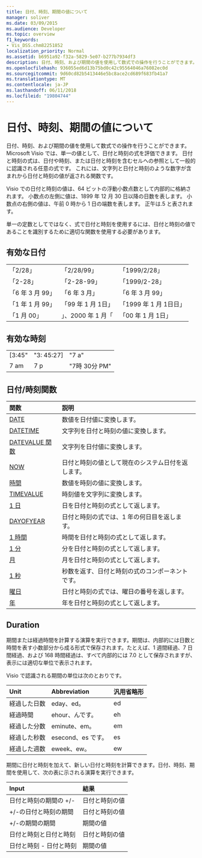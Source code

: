 ```yaml
---
title: 日付、時刻、期間の値について
manager: soliver
ms.date: 03/09/2015
ms.audience: Developer
ms.topic: overview
f1_keywords:
- Vis_DSS.chm82251852
localization_priority: Normal
ms.assetid: b6951a92-f32a-5829-5e07-b277b7934df3
description: 日付、時刻、および期間の値を使用して数式での操作を行うことができます。 Microsoft Visio では、単一の値として、日付と時刻の式を評価できます。 日付と時刻の式は、日付や時刻、または日付と時刻を含むセルへの参照として一般的に認識される任意の式です。 これには、文字列と日付と時刻のような数字が含まれから日付と時刻の値が返される関数です。
ms.openlocfilehash: 936055ed6d13b75bd0c42c95564046a76082ec0d
ms.sourcegitcommit: 9d60cd82b5413446e5bc8ace2cd689f683fb41a7
ms.translationtype: MT
ms.contentlocale: ja-JP
ms.lasthandoff: 06/11/2018
ms.locfileid: "19804744"
---
```

# <a name="about-date-time-and-duration-values"></a>日付、時刻、期間の値について

日付、時刻、および期間の値を使用して数式での操作を行うことができます。 Microsoft Visio では、単一の値として、日付と時刻の式を評価できます。 日付と時刻の式は、日付や時刻、または日付と時刻を含むセルへの参照として一般的に認識される任意の式です。 これには、文字列と日付と時刻のような数字が含まれから日付と時刻の値が返される関数です。
  
Visio での日付と時刻の値は、64 ビットの浮動小数点数として内部的に格納されます。 小数点の左側に値は、1899 年 12 月 30 日以降の日数を表します。 小数点の右側の値は、午前 0 時から 1 日の端数を表します。 正午は.5 と表されます。
  
単一の定数としてではなく、式で日付と時刻を使用するには、日付と時刻の値であることを識別するために適切な関数を使用する必要があります。
  
## <a name="valid-dates"></a>有効な日付

||||
|:-----|:-----|:-----|
| 「2/28」  <br/> | 「2/28/99」  <br/> | 「1999/2/28」  <br/> |
| 「2-28」  <br/> | 「2-28-99」  <br/> | 「1999/2-28」  <br/> |
| 「6 年 3 月 99」  <br/> | 「6 年 3 月」  <br/> | 「6 年 3 月 99」  <br/> |
| 「1 年 1 月 99」  <br/> | 「99 年 1 月 1日」  <br/> | 「1999 年 1 月 1日日」  <br/> |
| 「1 月 00」  <br/> | 」、2000 年 1 月「  <br/> | 「00 年 1 月 1日」  <br/> |
   
## <a name="valid-times"></a>有効な時刻

||||
|:-----|:-----|:-----|
| [3:45"  <br/> | "3: 45:27]  <br/> | "7 a"  <br/> |
| 7 am  <br/> | 7 p  <br/> | "7時 30分 PM"  <br/> |
   
## <a name="date-and-time-functions"></a>日付/時刻関数

|**関数**|**説明**|
|:-----|:-----|
|[DATE](date-function-visioshapesheet.md) <br/> | 数値を日付値に変換します。  <br/> |
|[DATETIME](datetime-function.md) <br/> | 文字列を日付と時刻の値に変換します。  <br/> |
|[DATEVALUE 関数](datevalue-function-visioshapesheet.md) <br/> | 文字列を日付値に変換します。  <br/> |
|[NOW](now-function-visioshapesheet.md) <br/> | 日付と時刻の値として現在のシステム日付を返します。  <br/> |
|[時間](time-function-visioshapesheet.md) <br/> | 数値を時刻の値に変換します。  <br/> |
|[TIMEVALUE](timevalue-function-visioshapesheet.md) <br/> | 時刻値を文字列に変換します。  <br/> |
|[1 日](day-function-visioshapesheet.md) <br/> | 日を日付と時刻の式として返します。  <br/> |
|[DAYOFYEAR](dayofyear-function.md) <br/> | 日付と時刻の式では、1 年の何日目を返します。  <br/> |
|[1 時間](hour-function-visioshapesheet.md) <br/> | 時間を日付と時刻の式として返します。  <br/> |
|[1 分](minute-function-visioshapesheet.md) <br/> | 分を日付と時刻の式として返します。  <br/> |
|[月](month-function-visioshapesheet.md) <br/> | 月を日付と時刻の式として返します。  <br/> |
|[1 秒](second-function-visioshapesheet.md) <br/> | 秒数を返す、日付と時刻の式のコンポーネントです。  <br/> |
|[曜日](weekday-function-visioshapesheet.md) <br/> | 日付と時刻の式では、曜日の番号を返します。  <br/> |
|[年](year-function-visioshapesheet.md) <br/> | 年を日付と時刻の式として返します。  <br/> |
   
## <a name="duration"></a>Duration

期間または経過時間を計算する演算を実行できます。期間は、内部的には日数と時間を表す小数部分から成る形式で保存されます。たとえば、1 週間経過、7 日間経過、および 168 時間経過は、すべて内部的には 7.0 として保存されますが、表示には適切な単位で表示されます。
  
Visio で認識される期間の単位は次のとおりです。
  
|**Unit**|**Abbreviation**|**汎用省略形**|
|:-----|:-----|:-----|
| 経過した日数  <br/> | eday、ed。  <br/> | ed  <br/> |
| 経過時間  <br/> | ehour、んです。  <br/> | eh  <br/> |
| 経過した分数  <br/> | eminute、em。  <br/> | em  <br/> |
| 経過した秒数  <br/> | esecond、es です。  <br/> | es  <br/> |
| 経過した週数  <br/> | eweek、ew。  <br/> | ew  <br/> |
   
期間に日付と時刻を加えて、新しい日付と時刻を計算できます。日付、時刻、期間を使用して、次の表に示される演算を実行できます。
  
|**Input**|**結果**|
|:-----|:-----|
| 日付と時刻の期間の +/-  <br/> | 日付と時刻の値  <br/> |
| +/-の日付と時刻の期間  <br/> | 日付と時刻の値  <br/> |
| +/-の期間の期間  <br/> | 期間の値  <br/> |
| 日付と時刻と日付と時刻  <br/> | 日付と時刻の値  <br/> |
| 日付と時刻 - 日付と時刻  <br/> | 期間の値  <br/> |
   

